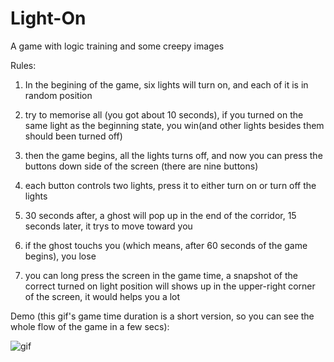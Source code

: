 # Light-On

A game with logic training and some creepy images

Rules:
1. In the begining of the game, six lights will turn on, and each of it is in random position

2. try to memorise all (you got about 10 seconds), if you turned on the same light as the beginning state, you win(and other lights besides them should been turned off)

3. then the game begins, all the lights turns off, and now you can press the buttons down side of the screen (there are nine buttons)

4. each button controls two lights, press it to either turn on or turn off the lights

5. 30 seconds after, a ghost will pop up in the end of the corridor, 15 seconds later, it trys to move toward you

6. if the ghost touchs you (which means, after 60 seconds of the game begins), you lose

7. you can long press the screen in the game time, a snapshot of the correct turned on light position will shows up in the upper-right corner of the screen, it would helps you a lot


Demo (this gif's game time duration is a short version, so you can see the whole flow of the game in a few secs):

![gif](https://github.com/atyrcp/Light-On/blob/master/Demo.gif)
